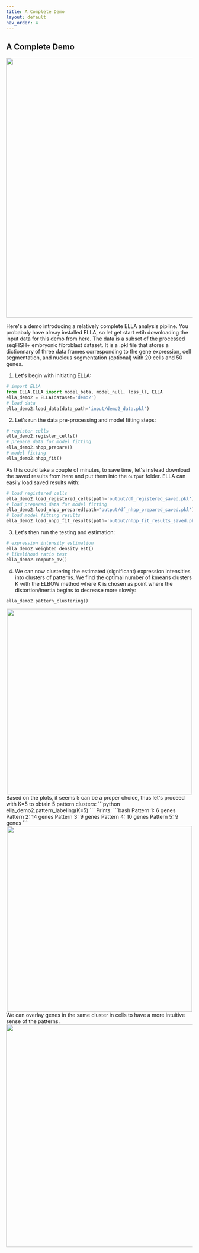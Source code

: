 ```yaml
---
title: A Complete Demo
layout: default
nav_order: 4
---
```


## A Complete Demo

<div style="margin: 0 auto; text-align: center;"> 
<img src="{{ site.baseurl }}/images/demo_ella_overview.png" width="700" />
</div>

Here's a demo introducing a relatively complete ELLA analysis pipline. You probabaly have alreay installed ELLA, so let get start wtih downloading the input data for this demo from here. The data is a subset of the processed seqFISH+ embryonic fibroblast dataset. It is a .pkl file that stores a dictionnary of three data frames corresponding to the gene expression, cell segmentation, and nucleus segmentation (optional) with 20 cells and 50 genes. 

1. Let's begin with initiating ELLA:
```python
# import ELLA
from ELLA.ELLA import model_beta, model_null, loss_ll, ELLA
ella_demo2 = ELLA(dataset='demo2')
# load data
ella_demo2.load_data(data_path='input/demo2_data.pkl')
```
2. Let's run the data pre-processing and model fitting steps:
```python
# register cells
ella_demo2.register_cells()
# prepare data for model fitting
ella_demo2.nhpp_prepare() 
# model fitting
ella_demo2.nhpp_fit()
```
As this could take a couple of minutes, to save time,  let's instead download the saved results from here and put them into the `output` folder. ELLA can easily load saved results with:
```python
# load registered cells
ella_demo2.load_registered_cells(path='output/df_registered_saved.pkl')
# load prepared data for model fitting
ella_demo2.load_nhpp_prepared(path='output/df_nhpp_prepared_saved.pkl')
# load model fitting results
ella_demo2.load_nhpp_fit_results(path='output/nhpp_fit_results_saved.pkl')
```
3. Let's then run the testing and estimation:
```python
# expression intensity estimation
ella_demo2.weighted_density_est()
# likelihood ratio test
ella_demo2.compute_pv()
```
4. We can now clustering the estimated (significant) expression intensities into clusters of patterns. We find the optimal number of kmeans clusters K with the ELBOW method where K is chosen as point where the distortion/inertia begins to decrease more slowly:
```python
ella_demo2.pattern_clustering()
```
<div style="margin: 0 auto; text-align: center;"> 
<img src="{{ site.baseurl }}/images/demo2_elbow.png" width="500" />
</div>
Based on the plots, it seems 5 can be a proper choice, thus let's proceed with K=5 to obtain 5 pattern clusters:
```python
ella_demo2.pattern_labeling(K=5)
```
Prints:
```bash
Pattern 1: 6 genes
Pattern 2: 14 genes
Pattern 3: 9 genes
Pattern 4: 10 genes
Pattern 5: 9 genes
```
<div style="margin: 0 auto; text-align: center;"> 
<img src="{{ site.baseurl }}/images/demo2_est.png" width="500" />
</div>
We can overlay genes in the same cluster in cells to have a more intuitive sense of the patterns.
<div style="margin: 0 auto; text-align: center;"> 
<img src="{{ site.baseurl }}/images/demo2_cells.png" width="600" />
</div>